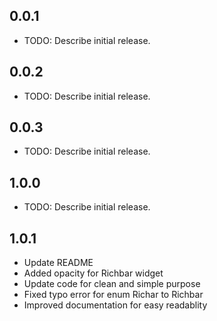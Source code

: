 ## 0.0.1

* TODO: Describe initial release.

## 0.0.2

* TODO: Describe initial release.

## 0.0.3

* TODO: Describe initial release.

## 1.0.0

* TODO: Describe initial release.

## 1.0.1
* Update README
* Added opacity for Richbar widget
* Update code for clean and simple purpose
* Fixed typo error for enum Richar to Richbar
* Improved documentation for easy readablity



